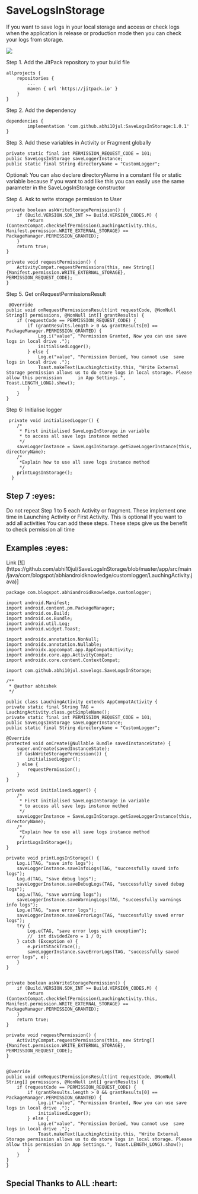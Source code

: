 # SaveLogsInStorage
If you want to save logs in your local storage and access or check logs when the application is release or production mode then you can check your logs from storage.

[![](https://jitpack.io/v/abhi10jul/SaveLogsInStorage.svg)](https://jitpack.io/#abhi10jul/SaveLogsInStorage)

Step 1. Add the JitPack repository to your build file


	allprojects {
		repositories {
			...
			maven { url 'https://jitpack.io' }
		}
	}
  
  
  
  Step 2. Add the dependency
  
  
  	dependencies {
	        implementation 'com.github.abhi10jul:SaveLogsInStorage:1.0.1'
	}
  
  
Step 3. Add these variables in Activity or Fragment globally
	  
	private static final int PERMISSION_REQUEST_CODE = 101;
	public SaveLogsInStorage saveLoggerInstance;
	public static final String directoryName = "CustomLogger";
	  
Optional: You can also declare directoryName in a constant file or static variable because If you want to add like this you can easily use the same parameter in the SaveLogsInStorage constructor

Step 4. Ask to write storage permission to User

	private boolean askWriteStoragePermission() {
        if (Build.VERSION.SDK_INT >= Build.VERSION_CODES.M) {
            return (ContextCompat.checkSelfPermission(LauchingActivity.this, Manifest.permission.WRITE_EXTERNAL_STORAGE) == PackageManager.PERMISSION_GRANTED);
        }
        return true;
    }

    private void requestPermission() {
        ActivityCompat.requestPermissions(this, new String[]{Manifest.permission.WRITE_EXTERNAL_STORAGE}, PERMISSION_REQUEST_CODE);
    }
    
 Step 5. Get onRequestPermissionsResult
 
     @Override
    public void onRequestPermissionsResult(int requestCode, @NonNull String[] permissions, @NonNull int[] grantResults) {
        if (requestCode == PERMISSION_REQUEST_CODE) {
            if (grantResults.length > 0 && grantResults[0] == PackageManager.PERMISSION_GRANTED) {
                Log.i("value", "Permission Granted, Now you can use save logs in local drive .");
                initialisedLogger();
            } else {
                Log.e("value", "Permission Denied, You cannot use  save logs in local drive .");
                Toast.makeText(LauchingActivity.this, "Write External Storage permission allows us to do store logs in local storage. Please allow this permission 		in App Settings.", Toast.LENGTH_LONG).show();
            }
        }
    }
    
    
  Step 6: Initialise logger
  
  	 private void initialisedLogger() {
        /*
         * First initialised SaveLogsInStorage in variable
         * to access all save logs instance method
         */
        saveLoggerInstance = SaveLogsInStorage.getSaveLoggerInstance(this, directoryName);
        /*
         *Explain how to use all save logs instance method
         */
        printLogsInStorage();
  	  }
	  
	
<h2 id="step7">Step 7 :eyes:</h2>

Do not repeat Step 1 to 5 each Activity or fragment. These implement one time in Launching Activity or First Activity.
This is optional If you want to add all activities You can add these steps. These steps give us the benefit to check permission all time


<h2 id="examples">Examples :eyes:</h2>
Link [![](https://github.com/abhi10jul/SaveLogsInStorage/blob/master/app/src/main/java/com/blogspot/abhiandroidknowledge/customlogger/LauchingActivity.java)]

	package com.blogspot.abhiandroidknowledge.customlogger;

	import android.Manifest;
	import android.content.pm.PackageManager;
	import android.os.Build;
	import android.os.Bundle;
	import android.util.Log;
	import android.widget.Toast;

	import androidx.annotation.NonNull;
	import androidx.annotation.Nullable;
	import androidx.appcompat.app.AppCompatActivity;
	import androidx.core.app.ActivityCompat;
	import androidx.core.content.ContextCompat;

	import com.github.abhi10jul.savelogs.SaveLogsInStorage;

	/**
	 * @author abhishek
	 */

    public class LauchingActivity extends AppCompatActivity {
    private static final String TAG = LauchingActivity.class.getSimpleName();
    private static final int PERMISSION_REQUEST_CODE = 101;
    public SaveLogsInStorage saveLoggerInstance;
    public static final String directoryName = "CustomLogger";

    @Override
    protected void onCreate(@Nullable Bundle savedInstanceState) {
        super.onCreate(savedInstanceState);
        if (askWriteStoragePermission()) {
            initialisedLogger();
        } else {
            requestPermission();
        }
    }

    private void initialisedLogger() {
        /*
         * First initialised SaveLogsInStorage in variable
         * to access all save logs instance method
         */
        saveLoggerInstance = SaveLogsInStorage.getSaveLoggerInstance(this, directoryName);
        /*
         *Explain how to use all save logs instance method
         */
        printLogsInStorage();
    }

    private void printLogsInStorage() {
        Log.i(TAG, "save info logs");
        saveLoggerInstance.saveInfoLogs(TAG, "successfully saved info logs");
        Log.d(TAG, "save debug logs");
        saveLoggerInstance.saveDebugLogs(TAG, "successfully saved debug logs");
        Log.w(TAG, "save warning logs");
        saveLoggerInstance.saveWarningLogs(TAG, "successfully warnings info logs");
        Log.e(TAG, "save error logs");
        saveLoggerInstance.saveErrorLogs(TAG, "successfully saved error logs");
        try {
            Log.e(TAG, "save error logs with exception");
            //  int dividedZero = 1 / 0;
        } catch (Exception e) {
            e.printStackTrace();
            saveLoggerInstance.saveErrorLogs(TAG, "successfully saved error logs", e);
        }
    }


    private boolean askWriteStoragePermission() {
        if (Build.VERSION.SDK_INT >= Build.VERSION_CODES.M) {
            return (ContextCompat.checkSelfPermission(LauchingActivity.this, Manifest.permission.WRITE_EXTERNAL_STORAGE) == PackageManager.PERMISSION_GRANTED);
        }
        return true;
    }

    private void requestPermission() {
        ActivityCompat.requestPermissions(this, new String[]{Manifest.permission.WRITE_EXTERNAL_STORAGE}, PERMISSION_REQUEST_CODE);
    }


    @Override
    public void onRequestPermissionsResult(int requestCode, @NonNull String[] permissions, @NonNull int[] grantResults) {
        if (requestCode == PERMISSION_REQUEST_CODE) {
            if (grantResults.length > 0 && grantResults[0] == PackageManager.PERMISSION_GRANTED) {
                Log.i("value", "Permission Granted, Now you can use save logs in local drive .");
                initialisedLogger();
            } else {
                Log.e("value", "Permission Denied, You cannot use  save logs in local drive .");
                Toast.makeText(LauchingActivity.this, "Write External Storage permission allows us to do store logs in local storage. Please allow this permission in App Settings.", Toast.LENGTH_LONG).show();
            }
        }
    }
	}
	
	

<h2 id="creators">Special Thanks to ALL :heart:</h2>
